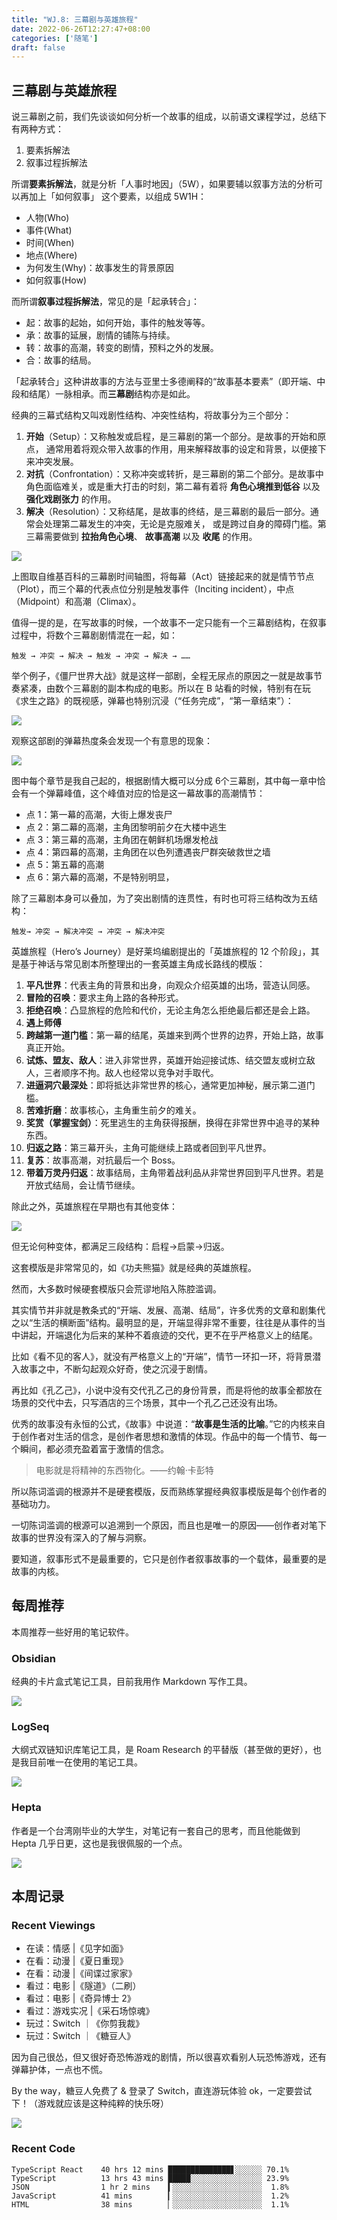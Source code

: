 ```yaml
---
title: "WJ.8: 三幕剧与英雄旅程"
date: 2022-06-26T12:27:47+08:00
categories: ['随笔']
draft: false
---
```


## 三幕剧与英雄旅程

说三幕剧之前，我们先谈谈如何分析一个故事的组成，以前语文课程学过，总结下有两种方式：

1. 要素拆解法
2. 叙事过程拆解法

所谓**要素拆解法**，就是分析「人事时地因」（5W），如果要辅以叙事方法的分析可以再加上「如何叙事」 这个要素，以组成 5W1H：

-   人物(Who)
-   事件(What)
-   时间(When)
-   地点(Where)
-   为何发生(Why)：故事发生的背景原因
-   如何叙事(How)

而所谓**叙事过程拆解法**，常见的是「起承转合」：

-   起：故事的起始，如何开始，事件的触发等等。
-   承：故事的延展，剧情的铺陈与持续。
-   转：故事的高潮，转变的剧情，预料之外的发展。
-   合：故事的结局。

「起承转合」这种讲故事的方法与亚里士多德阐释的“故事基本要素”（即开端、中段和结尾）一脉相承。而**三幕剧**结构亦是如此。

经典的三幕式结构又叫戏剧性结构、冲突性结构，将故事分为三个部分：

1. **开始**（Setup）：又称触发或启程，是三幕剧的第一个部分。是故事的开始和原点， 通常用着将观众带入故事的作用，用来解释故事的设定和背景，以便接下来冲突发展。
2. **对抗**（Confrontation）：又称冲突或转折，是三幕剧的第二个部分。是故事中角色面临难关，或是重大打击的时刻，第二幕有着将 **角色心境推到低谷** 以及 **强化戏剧张力** 的作用。
3. **解决**（Resolution）：又称结尾，是故事的终结，是三幕剧的最后一部分。通常会处理第二幕发生的冲突，无论是克服难关， 或是跨过自身的障碍门槛。第三幕需要做到 **拉抬角色心境**、 **故事高潮** 以及 **收尾** 的作用。

![](https://airing.ursb.me/image/blog/20220625181542.png)

上图取自维基百科的三幕剧时间轴图，将每幕（Act）链接起来的就是情节节点（Plot），而三个幕的代表点位分别是触发事件（Inciting incident），中点（Midpoint）和高潮（Climax）。

值得一提的是，在写故事的时候，一个故事不一定只能有一个三幕剧结构，在叙事过程中，将数个三幕剧剧情混在一起，如：

```
触发 → 冲突 → 解决 → 触发 → 冲突 → 解决 → ……
```

举个例子，《僵尸世界大战》就是这样一部剧，全程无尿点的原因之一就是故事节奏紧凑，由数个三幕剧的副本构成的电影。所以在 B 站看的时候，特别有在玩《求生之路》的既视感，弹幕也特别沉浸（“任务完成”，“第一章结束”）：

![](https://airing.ursb.me/image/blog/2022062501.png)


观察这部剧的弹幕热度条会发现一个有意思的现象：

![](https://airing.ursb.me/image/blog/2022062502.png)

图中每个章节是我自己起的，根据剧情大概可以分成 6个三幕剧，其中每一章中恰会有一个弹幕峰值，这个峰值对应的恰是这一幕故事的高潮情节：

- 点 1：第一幕的高潮，大街上爆发丧尸
- 点 2：第二幕的高潮，主角团黎明前夕在大楼中逃生
- 点 3：第三幕的高潮，主角团在朝鲜机场爆发枪战
- 点 4：第四幕的高潮，主角团在以色列遭遇丧尸群突破救世之墙
- 点 5：第五幕的高潮
- 点 6：第六幕的高潮，不是特别明显，


除了三幕剧本身可以叠加，为了突出剧情的连贯性，有时也可将三结构改为五结构：

```
触发→ 冲突 → 解决冲突 → 冲突 → 解决冲突
```

英雄旅程（Hero’s Journey）是好莱坞编剧提出的「英雄旅程的 12 个阶段」，其是基于神话与常见剧本所整理出的一套英雄主角成长路线的模版：

1. **平凡世界**：代表主角的背景和出身，向观众介绍英雄的出场，营造认同感。
2. **冒险的召唤**：要求主角上路的各种形式。
3. **拒绝召唤**：凸显旅程的危险和代价，无论主角怎么拒绝最后都还是会上路。
4. **遇上师傅**
5. **跨越第一道门槛**：第一幕的结尾，英雄来到两个世界的边界，开始上路，故事真正开始。
6. **试炼、盟友、敌人**：进入非常世界，英雄开始迎接试炼、结交盟友或树立敌人，三者顺序不拘。敌人也经常以竞争对手取代。
7. **进逼洞穴最深处**：即将抵达非常世界的核心，通常更加神秘，展示第二道门槛。
8. **苦难折磨**：故事核心，主角重生前夕的难关。
9. **奖赏（掌握宝剑）**：死里逃生的主角获得报酬，换得在非常世界中追寻的某种东西。
10. **归返之路**：第三幕开头，主角可能继续上路或者回到平凡世界。
11. **复苏**：故事高潮，对抗最后一个 Boss。
12. **带着万灵丹归返**：故事结局，主角带着战利品从非常世界回到平凡世界。若是开放式结局，会让情节继续。

除此之外，英雄旅程在早期也有其他变体：

![](https://airing.ursb.me/image/blog/20220626115259.png)

但无论何种变体，都满足三段结构：启程→启蒙→归返。

这套模版是非常常见的，如《功夫熊猫》就是经典的英雄旅程。

然而，大多数时候硬套模版只会荒谬地陷入陈腔滥调。

其实情节并非就是教条式的“开端、发展、高潮、结局”，许多优秀的文章和剧集代之以“生活的横断面”结构。最明显的是，开端显得非常不重要，往往是从事件的当中讲起，开端退化为后来的某种不着痕迹的交代，更不在乎严格意义上的结尾。

比如《看不见的客人》，就没有严格意义上的“开端”，情节一环扣一环，将背景潜入故事之中，不断勾起观众好奇，使之沉浸于剧情。

再比如《孔乙己》，小说中没有交代孔乙己的身份背景，而是将他的故事全都放在场景的交代中去，只写酒店的三个场景，其中一个孔乙己还没有出场。

优秀的故事没有永恒的公式，《故事》中说道：“**故事是生活的比喻**。”它的内核来自于创作者对生活的信念，是创作者思想和激情的体现。作品中的每一个情节、每一个瞬间，都必须充盈着富于激情的信念。

> 电影就是将精神的东西物化。——约翰·卡彭特

所以陈词滥调的根源并不是硬套模版，反而熟练掌握经典叙事模版是每个创作者的基础功力。

一切陈词滥调的根源可以追溯到一个原因，而且也是唯一的原因——创作者对笔下故事的世界没有深入的了解与洞察。

要知道，叙事形式不是最重要的，它只是创作者叙事故事的一个载体，最重要的是故事的内核。

## 每周推荐

本周推荐一些好用的笔记软件。

### Obsidian

经典的卡片盒式笔记工具，目前我用作 Markdown 写作工具。

![](https://airing.ursb.me/image/blog/2022062503.png)

### LogSeq 

大纲式双链知识库笔记工具，是 Roam Research 的平替版（甚至做的更好），也是我目前唯一在使用的笔记工具。

![](https://airing.ursb.me/image/blog/2022062504.png)

### Hepta

作者是一个台湾刚毕业的大学生，对笔记有一套自己的思考，而且他能做到 Hepta 几乎日更，这也是我很佩服的一个点。

![](https://airing.ursb.me/image/blog/20220626122915.png)


## 本周记录 

### Recent Viewings
- 在读：情感 |《见字如面》
- 在看：动漫 |《夏日重现》
- 在看：动漫 |《间谍过家家》
- 看过：电影 |《隧道》（二刷）
- 看过：电影 |《奇异博士 2》
- 看过：游戏实况 |《采石场惊魂》
- 玩过：Switch ｜《你剪我裁》
- 玩过：Switch ｜《糖豆人》

因为自己很怂，但又很好奇恐怖游戏的剧情，所以很喜欢看别人玩恐怖游戏，还有弹幕护体，一点也不慌。

By the way，糖豆人免费了 & 登录了 Switch，直连游玩体验 ok，一定要尝试下！（游戏就应该是这种纯粹的快乐呀）

![](https://airing.ursb.me/image/blog/20220625180007.png)

### Recent Code

```
TypeScript React    40 hrs 12 mins ██████████████▋░░░░░░ 70.1%
TypeScript          13 hrs 43 mins █████░░░░░░░░░░░░░░░░ 23.9%
JSON                1 hr 2 mins    ▍░░░░░░░░░░░░░░░░░░░░  1.8%
JavaScript          41 mins        ▎░░░░░░░░░░░░░░░░░░░░  1.2%
HTML                38 mins        ▏░░░░░░░░░░░░░░░░░░░░  1.1%
```

